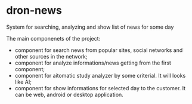 # dron-news
System for searching, analyzing and show list of news for some day

The main componenets of the project:
- component for search news from popular sites, social networks and other sources in the network;
- component for analyze informations/news getting from the first component;
- component for aitomatic study analyzer by some criterial. It will looks like AI;
- component for show informations for selected day to the customer. It can be web, android or desktop application.

